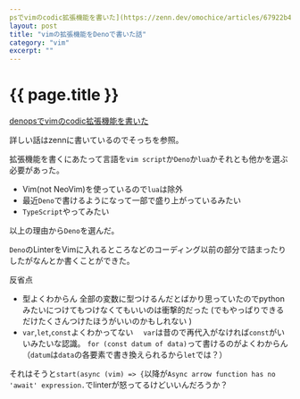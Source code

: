 ```yaml
---
psでvimのcodic拡張機能を書いた](https://zenn.dev/omochice/articles/67922b4970c32ec0899a)u
layout: post
title: "vimの拡張機能をDenoで書いた話"
category: "vim"
excerpt: ""
---
```


# {{ page.title }}


[denopsでvimのcodic拡張機能を書いた](https://zenn.dev/omochice/articles/67922b4970c32ec0899a)

詳しい話はzennに書いているのでそっちを参照。

拡張機能を書くにあたって言語を`vim script`か`Deno`か`lua`かそれとも他かを選ぶ必要があった。

* Vim(not NeoVim)を使っているので`lua`は除外
* 最近`Deno`で書けるようになって一部で盛り上がっているみたい
* `TypeScript`やってみたい

以上の理由から`Deno`を選んだ。

`Deno`のLinterをVimに入れるところなどのコーディング以前の部分で詰まったりしたがなんとか書くことができた。

反省点

* 型よくわからん
  全部の変数に型つけるんだとばかり思っていたのでpythonみたいにつけてもつけなくてもいいのは衝撃的だった
  (でもやっぱりできるだけたくさんつけたほうがいいのかもしれない )
* `var`,`let`,`const`よくわかってない
　`var`は昔ので再代入がなければ`const`がいいみたいな認識。
  `for (const datum of data)`って書けるのがよくわからん（`datum`は`data`の各要素で書き換えられるから`let`では？）


それはそうと`start(async (vim) => {`以降が`Async arrow function has no 'await' expression.`でlinterが怒ってるけどいいんだろうか？

